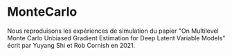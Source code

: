 # MonteCarlo
Nous reproduisons les expériences de simulation du papier "On Multilevel Monte Carlo Unbiased Gradient Estimation for Deep Latent Variable Models"
écrit par Yuyang Shi et Rob Cornish en 2021.
